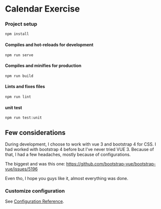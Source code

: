 # Calendar Exercise

### Project setup
```
npm install
```

#### Compiles and hot-reloads for development
```
npm run serve
```

#### Compiles and minifies for production
```
npm run build
```

#### Lints and fixes files
```
npm run lint
```

#### unit test
```
npm run test:unit
```

## Few considerations
During development, I choose to work with vue 3 and bootstrap 4 for CSS. I had worked with bootstrap 4 before but I've never tried VUE 3. Because of that, I had a few headaches, mostly because of configurations.

The biggest and was this one: https://github.com/bootstrap-vue/bootstrap-vue/issues/5196

Even tho, I hope you guys like it, almost everything was done.

### Customize configuration
See [Configuration Reference](https://cli.vuejs.org/config/).
